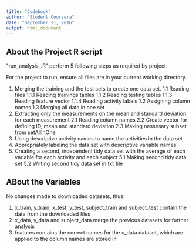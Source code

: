 ```yaml
---
title: "Codebook"
author: "Student Coursera"
date: "September 11, 2016"
output: html_document
---
```


## About the Project R script

"run_analysis_.R" perform 5 following steps as required by project.

For the project to run, ensure all files are in your current working directory.

1. Merging the training and the test sets to create one data set.
1.1 Reading files
1.1.1 Reading trainings tables
1.1.2 Reading testing tables
1.1.3 Reading feature vector
1.1.4 Reading activity labels
1.2 Assigning column names
1.3 Merging all data in one set
2. Extracting only the measurements on the mean and standard deviation for each measurement
2.1 Reading column names
2.2 Create vector for defining ID, mean and standard deviation
2.3 Making nessesary subset from setAllInOne
3. Using descriptive activity names to name the activities in the data set
4. Appropriately labeling the data set with descriptive variable names
5. Creating a second, independent tidy data set with the average of each variable for each activity and each subject
5.1 Making second tidy data set
5.2 Writing second tidy data set in txt file

## ABout the Variables

No changes made to downloaded datasets, thus:
1. x_train, y_train, x_test, y_test, subject_train and subject_test contain the data from the downloaded files
2. x_data, y_data and subject_data merge the previous datasets for further analysis
3. features contains the correct names for the x_data dataset, which are applied to the column names are stored in

